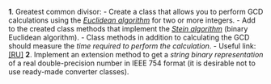 **1**. Greatest common divisor:
    - Create a class that allows you to perform GCD calculations using the [*Euclidean algorithm*](http://en.wikipedia.org/wiki/Euclidean_algorithm) for two or more integers.
    - Add to the created class methods that implement the [*Stein algorithm*](http://en.wikipedia.org/wiki/Binary_GCD_algorithm) (binary Euclidean algorithm).
    - Class methods in addition to calculating the GCD should measure the *time required to perform the calculation*.
    - Useful link: [[RU]](https://habrahabr.ru/post/205106/)
**2**. Implement an extension method to get a *string binary representation* of a real double-precision number in IEEE 754 format (it is desirable not to use ready-made converter classes).
